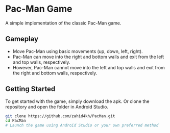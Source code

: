 # Pac-Man Game

A simple implementation of the classic Pac-Man game.

## Gameplay

- Move Pac-Man using basic movements (up, down, left, right).
- Pac-Man can move into the right and bottom walls and exit from the left and top walls, respectively.
- However, Pac-Man cannot move into the left and top walls and exit from the right and bottom walls, respectively.

## Getting Started

To get started with the game, simply download the apk. Or clone the repository and open the folder in Android Studio.

```bash
git clone https://github.com/zahid4kh/PacMan.git
cd PacMan
# Launch the game using Android Studio or your own preferred method
